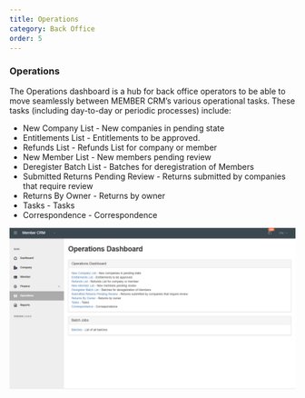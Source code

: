 ```yaml
---
title: Operations
category: Back Office
order: 5
---
```


### Operations

The Operations dashboard is a hub for back office operators to be able to move seamlessly between MEMBER CRM’s various operational tasks. These tasks (including day-to-day or periodic processes) include:

 - New Company List - New companies in pending state 
 - Entitlements List - Entitlements to be approved. 
 - Refunds List - Refunds List for company or member 
 - New Member List - New members pending review 
 - Deregister Batch List - Batches for deregistration of Members 
 - Submitted Returns Pending Review - Returns submitted by companies that require review 
 - Returns By Owner - Returns by owner 
 - Tasks - Tasks 
 - Correspondence - Correspondence

![Operations](https://github.com/zacbaron/member_overview/raw/master/images/Back_Office/operations.png "Operations")

